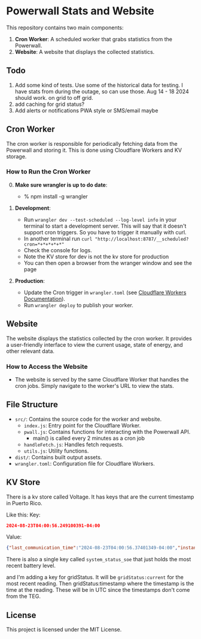 # Powerwall Stats and Website

This repository contains two main components:

1. **Cron Worker**: A scheduled worker that grabs statistics from the Powerwall.
2. **Website**: A website that displays the collected statistics.

## Todo

1. Add some kind of tests.  Use some of the historical data for testing.  I have stats from during the outage, so can use those.  Aug 14 - 18 2024 should work.  on grid to off grid.  
2. add caching for grid status?
3. Add alerts or notifications PWA style or SMS/email maybe


## Cron Worker

The cron worker is responsible for periodically fetching data from the Powerwall and storing it. This is done using Cloudflare Workers and KV storage.

### How to Run the Cron Worker

0. **Make sure wrangler is up to do date**:
   - % npm install -g wrangler

1. **Development**: 
   - Run `wrangler dev --test-scheduled --log-level info` in your terminal to start a development server.  This will say that it doesn't support cron triggers.  So you have to trigger it manually with curl.
   - In another terminal run `curl "http://localhost:8787/__scheduled?cron=*+*+*+*+*"`
   - Check the console for logs.
   - Note the KV store for dev is not the kv store for production
   - You can then open a browser from the wranger window and see the page



2. **Production**:
   - Update the Cron trigger in `wrangler.toml` (see [Cloudflare Workers Documentation](https://developers.cloudflare.com/workers/wrangler/configuration/#triggers)).
   - Run `wrangler deploy` to publish your worker.

## Website

The website displays the statistics collected by the cron worker. It provides a user-friendly interface to view the current usage, state of energy, and other relevant data.

### How to Access the Website

- The website is served by the same Cloudflare Worker that handles the cron jobs. Simply navigate to the worker's URL to view the stats.

## File Structure

- `src/`: Contains the source code for the worker and website.
  - `index.js`: Entry point for the Cloudflare Worker.
  - `pwall.js`: Contains functions for interacting with the Powerwall API.
    - main() is called every 2 minutes as a cron job
  - `handleFetch.js`: Handles fetch requests.
  - `utils.js`: Utility functions.
- `dist/`: Contains built output assets.
- `wrangler.toml`: Configuration file for Cloudflare Workers.

## KV Store

There is a kv store called Voltage.  It has keys that are the current timestamp in Puerto Rico.

Like this:
Key:
```json
2024-08-23T04:00:56.249100391-04:00
```

Value:
```json
{"last_communication_time":"2024-08-23T04:00:56.37401349-04:00","instant_power":2996.5771484375,"instant_reactive_power":-2734.77197265625,"instant_apparent_power":4056.9018165299462,"frequency":60.178279876708984,"energy_exported":18130173.742195815,"energy_imported":67184214.25052916,"instant_average_voltage":124.6713752746582,"instant_average_current":0,"i_a_current":0,"i_b_current":0,"i_c_current":0,"last_phase_voltage_communication_time":"2024-08-23T04:00:56.249100391-04:00","v_l1n":124.57781982421875,"v_l2n":124.73319244384766,"last_phase_power_communication_time":"2024-08-23T04:00:56.37401349-04:00","real_power_a":1474.3201904296875,"real_power_b":1522.2569580078125,"reactive_power_a":-1342.1256103515625,"reactive_power_b":-1392.6463623046875,"last_phase_energy_communication_time":"2024-08-23T03:57:40.917000113-04:00","energy_exported_a":9307998.705833333,"energy_exported_b":9626203.48888889,"energy_imported_a":33645897.54416667,"energy_imported_b":34342090.52944444,"serial_number":"OBB3545100913","version":"67994(1.4.6-Tesla)","timeout":1500000000,"instant_total_current":0}
```

There is also a single key called `system_status_soe` that just holds the most recent battery level.

and I'm adding a key for gridStatus. It will be `gridStatus:current` for the most recent reading.  Then gridStatus:timestamp where the timestamp is the time at the reading.  These will be in UTC since the timestamps don't come from the TEG.




## License

This project is licensed under the MIT License.
